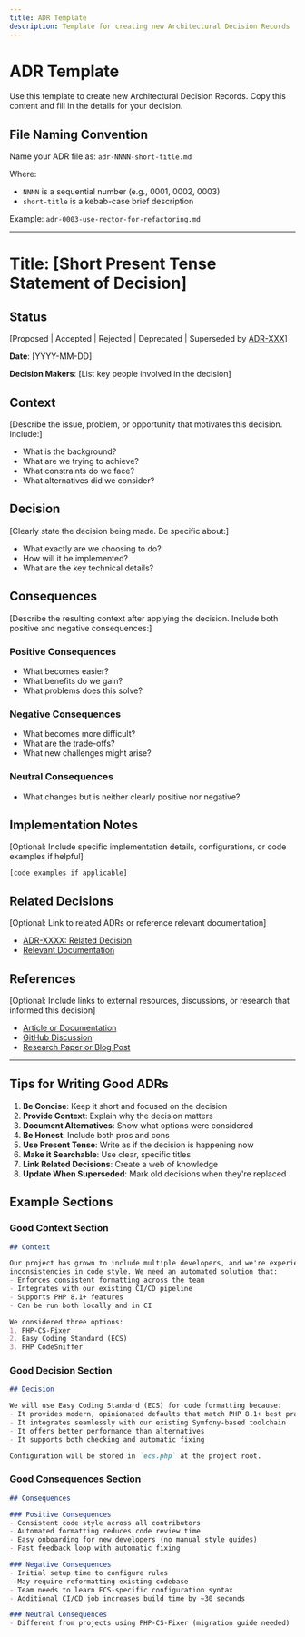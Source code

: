 ```yaml
---
title: ADR Template
description: Template for creating new Architectural Decision Records
---
```


# ADR Template

Use this template to create new Architectural Decision Records. Copy this content and fill in the details for your decision.

## File Naming Convention

Name your ADR file as: `adr-NNNN-short-title.md`

Where:
- `NNNN` is a sequential number (e.g., 0001, 0002, 0003)
- `short-title` is a kebab-case brief description

Example: `adr-0003-use-rector-for-refactoring.md`

---

# Title: [Short Present Tense Statement of Decision]

## Status

[Proposed | Accepted | Rejected | Deprecated | Superseded by [ADR-XXX](adr-XXX-title.md)]

**Date**: [YYYY-MM-DD]

**Decision Makers**: [List key people involved in the decision]

## Context

[Describe the issue, problem, or opportunity that motivates this decision. Include:]

- What is the background?
- What are we trying to achieve?
- What constraints do we face?
- What alternatives did we consider?

## Decision

[Clearly state the decision being made. Be specific about:]

- What exactly are we choosing to do?
- How will it be implemented?
- What are the key technical details?

## Consequences

[Describe the resulting context after applying the decision. Include both positive and negative consequences:]

### Positive Consequences

- What becomes easier?
- What benefits do we gain?
- What problems does this solve?

### Negative Consequences  

- What becomes more difficult?
- What are the trade-offs?
- What new challenges might arise?

### Neutral Consequences

- What changes but is neither clearly positive nor negative?

## Implementation Notes

[Optional: Include specific implementation details, configurations, or code examples if helpful]

```
[code examples if applicable]
```

## Related Decisions

[Optional: Link to related ADRs or reference relevant documentation]

- [ADR-XXXX: Related Decision](adr-XXXX-title.md)
- [Relevant Documentation](/link/to/docs)

## References

[Optional: Include links to external resources, discussions, or research that informed this decision]

- [Article or Documentation](https://example.com)
- [GitHub Discussion](https://github.com/org/repo/discussions/123)
- [Research Paper or Blog Post](https://example.com)

---

## Tips for Writing Good ADRs

1. **Be Concise**: Keep it short and focused on the decision
2. **Provide Context**: Explain why the decision matters
3. **Document Alternatives**: Show what options were considered
4. **Be Honest**: Include both pros and cons
5. **Use Present Tense**: Write as if the decision is happening now
6. **Make it Searchable**: Use clear, specific titles
7. **Link Related Decisions**: Create a web of knowledge
8. **Update When Superseded**: Mark old decisions when they're replaced

## Example Sections

### Good Context Section
```markdown
## Context

Our project has grown to include multiple developers, and we're experiencing
inconsistencies in code style. We need an automated solution that:
- Enforces consistent formatting across the team
- Integrates with our existing CI/CD pipeline
- Supports PHP 8.1+ features
- Can be run both locally and in CI

We considered three options:
1. PHP-CS-Fixer
2. Easy Coding Standard (ECS)
3. PHP CodeSniffer
```

### Good Decision Section
```markdown
## Decision

We will use Easy Coding Standard (ECS) for code formatting because:
- It provides modern, opinionated defaults that match PHP 8.1+ best practices
- It integrates seamlessly with our existing Symfony-based toolchain
- It offers better performance than alternatives
- It supports both checking and automatic fixing

Configuration will be stored in `ecs.php` at the project root.
```

### Good Consequences Section
```markdown
## Consequences

### Positive Consequences
- Consistent code style across all contributors
- Automated formatting reduces code review time
- Easy onboarding for new developers (no manual style guides)
- Fast feedback loop with automatic fixing

### Negative Consequences
- Initial setup time to configure rules
- May require reformatting existing codebase
- Team needs to learn ECS-specific configuration syntax
- Additional CI/CD job increases build time by ~30 seconds

### Neutral Consequences
- Different from projects using PHP-CS-Fixer (migration guide needed)
```
